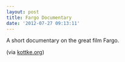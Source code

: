 ```yaml
---
layout: post
title: Fargo Documentary
date: '2012-07-27 09:13:11'
---
```


A short documentary on the great film Fargo.

(via [kottke.org](http://kottke.org/12/07/fargo-documentary))

<!--kg-card-end: markdown-->